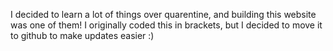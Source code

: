 I decided to learn a lot of things over quarentine, and building this website was one of them! I originally coded this in brackets, but I decided to move it to github to make updates easier :)
